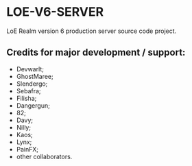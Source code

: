 # LOE-V6-SERVER
LoE Realm version 6 production server source code project.

## Credits for major development / support:
- Devwarlt;
- GhostMaree;
- Slendergo;
- Sebafra;
- Filisha;
- Dangergun;
- 82;
- Davy;
- Nilly;
- Kaos;
- Lynx;
- PainFX;
- other collaborators.
